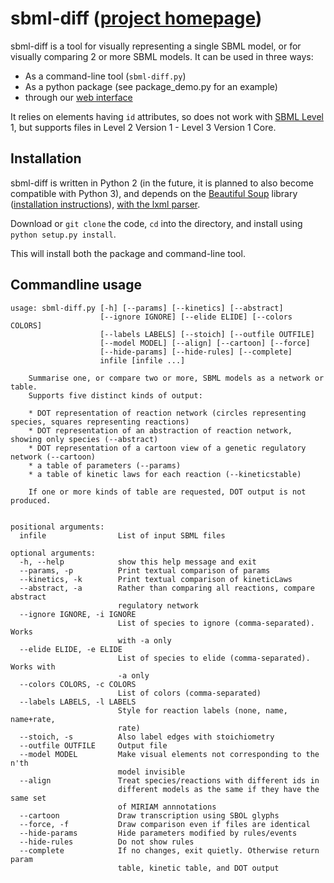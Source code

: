 # sbml-diff ([project homepage](http://sysos.eng.ox.ac.uk/tebio/sbml-diff))

sbml-diff is a tool for visually representing a single SBML model, or for visually comparing 2 or more SBML models. It can be used in three ways:

* As a command-line tool (`sbml-diff.py`)
* As a python package (see package_demo.py for an example)
* through our [web interface](http://sbml-diff.jamesscottbrown.com/upload)

It relies on elements having `id` attributes, so does not work with [SBML Level](http://sbml.org/Documents/Specifications) 1, but supports files in Level 2 Version 1 - Level 3 Version 1 Core.

## Installation

sbml-diff is written in Python 2 (in the future, it is planned to also become compatible with Python 3), and depends on the [Beautiful Soup](https://www.crummy.com/software/BeautifulSoup/) library ([installation instructions](https://www.crummy.com/software/BeautifulSoup/bs4/doc/#installing-beautiful-soup)), [with the lxml parser](https://www.crummy.com/software/BeautifulSoup/bs4/doc/#installing-a-parser).

Download or ``git clone`` the code, ``cd`` into the directory, and install using ``python setup.py install``.

This will install both the package and command-line tool.

## Commandline usage

    usage: sbml-diff.py [-h] [--params] [--kinetics] [--abstract]
                        [--ignore IGNORE] [--elide ELIDE] [--colors COLORS]
                        [--labels LABELS] [--stoich] [--outfile OUTFILE]
                        [--model MODEL] [--align] [--cartoon] [--force]
                        [--hide-params] [--hide-rules] [--complete]
                        infile [infile ...]    

        Summarise one, or compare two or more, SBML models as a network or table.
        Supports five distinct kinds of output:    

        * DOT representation of reaction network (circles representing species, squares representing reactions)
        * DOT representation of an abstraction of reaction network, showing only species (--abstract)
        * DOT representation of a cartoon view of a genetic regulatory network (--cartoon)
        * a table of parameters (--params)
        * a table of kinetic laws for each reaction (--kineticstable)    

        If one or more kinds of table are requested, DOT output is not produced.    
    

    positional arguments:
      infile                List of input SBML files    

    optional arguments:
      -h, --help            show this help message and exit
      --params, -p          Print textual comparison of params
      --kinetics, -k        Print textual comparison of kineticLaws
      --abstract, -a        Rather than comparing all reactions, compare abstract
                            regulatory network
      --ignore IGNORE, -i IGNORE
                            List of species to ignore (comma-separated). Works
                            with -a only
      --elide ELIDE, -e ELIDE
                            List of species to elide (comma-separated). Works with
                            -a only
      --colors COLORS, -c COLORS
                            List of colors (comma-separated)
      --labels LABELS, -l LABELS
                            Style for reaction labels (none, name, name+rate,
                            rate)
      --stoich, -s          Also label edges with stoichiometry
      --outfile OUTFILE     Output file
      --model MODEL         Make visual elements not corresponding to the n'th
                            model invisible
      --align               Treat species/reactions with different ids in
                            different models as the same if they have the same set
                            of MIRIAM annnotations
      --cartoon             Draw transcription using SBOL glyphs
      --force, -f           Draw comparison even if files are identical
      --hide-params         Hide parameters modified by rules/events
      --hide-rules          Do not show rules
      --complete            If no changes, exit quietly. Otherwise return param
                            table, kinetic table, and DOT output